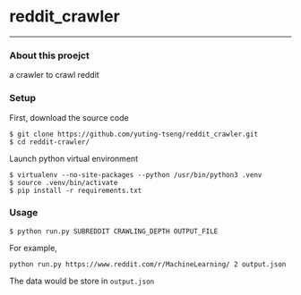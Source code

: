 # reddit_crawler
-----------

### About this proejct
a crawler to crawl reddit 

### Setup
First, download the source code
```
$ git clone https://github.com/yuting-tseng/reddit_crawler.git
$ cd reddit-crawler/
```
Launch python virtual environment
```
$ virtualenv --no-site-packages --python /usr/bin/python3 .venv
$ source .venv/bin/activate
$ pip install -r requirements.txt
```
### Usage
```
$ python run.py SUBREDDIT CRAWLING_DEPTH OUTPUT_FILE
```
For example,
```
python run.py https://www.reddit.com/r/MachineLearning/ 2 output.json
```
The data would be store in `output.json`
